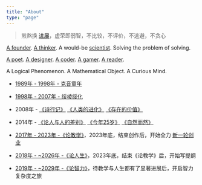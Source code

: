 ```yaml
---
title: "About"
type: "page"
---
```


> 煎熬换 [进展](/weeks)，虚荣即弱智，不比较，不评价，不逃避，不贪心

[A founder](../edu). [A thinker](../life). A would-be [scientist](../ai). Solving the problem of solving.

[A poet](../poems). [A designer](../design). [A coder](../cs). [A gamer](../games). [A reader](../books).

A Logical Phenomenon. A Mathematical Object. A Curious Mind.

- [1989年 - 1998年 - 克音童年](../keyin)

- [1998年 - 2007年 - 绥棱绥化](../sui)

- 2008年 - [《诗行记》](../tripasapoet/) [《人类的进化》](../humanevolution/) [《存在的价值》](../valueofliving/)

- 2014年 - [《论人与人的差别》](../diff/) [《今年25岁》](../25/) [《自然而然》](../naturally/)

- [2017年 - 2023年 -《论教学》](../edu/)，2023年底，结束创作后，开始全力 [新一轮创业](../a23)

- [2018年 - ~2026年 -《论人生》](../life/)，2023年底，结束《论教学》后，开始写提纲

- [2019年 - ~2029年 -《论智力》](../ai/)，待教学与人生都有了显著进展后，开启智力复杂度之旅





